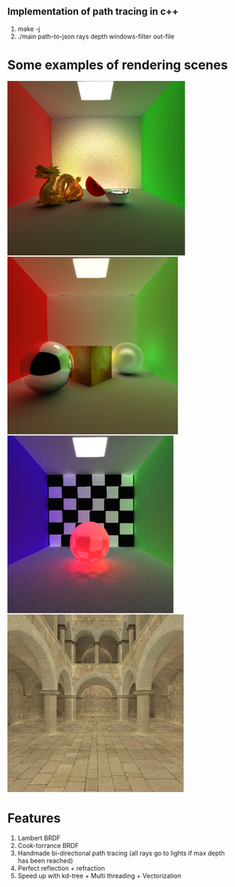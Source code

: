 ## Implementation of path tracing in c++

1. make -j 
2. ./main path-to-json rays depth windows-filter out-file

# Some examples of rendering scenes

![alt text](dragon-cornel-resize.png "Title")
![alt text](cornel-resize.png "Title")
![alt text](damier-cornel-resize.png "Title")
![alt text](sponza-resize.png "Title")

# Features
1. Lambert BRDF
2. Cook-torrance BRDF
3. Handmade bi-directional path tracing (all rays go to lights if max depth has been reached)
4. Perfect reflection + refraction
5. Speed up with kd-tree + Multi threading + Vectorization 
